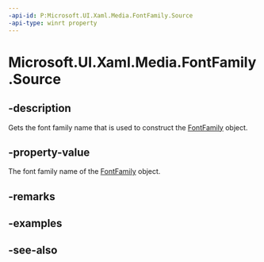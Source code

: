 ```yaml
---
-api-id: P:Microsoft.UI.Xaml.Media.FontFamily.Source
-api-type: winrt property
---
```


<!-- Property syntax
public string Source { get; }
-->

# Microsoft.UI.Xaml.Media.FontFamily.Source

## -description
Gets the font family name that is used to construct the [FontFamily](fontfamily.md) object.

## -property-value
The font family name of the [FontFamily](fontfamily.md) object.

## -remarks

## -examples

## -see-also
